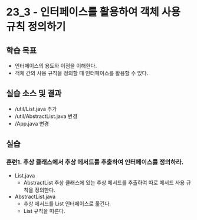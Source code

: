 # 23_3 - 인터페이스를 활용하여 객체 사용 규칙 정의하기

## 학습 목표

- 인터페이스의 용도와 이점을 이해한다.
- 객체 간의 사용 규칙을 정의할 때 인터페이스를 활용할 수 있다.


## 실습 소스 및 결과

- /util/List.java 추가
- /util/AbstractList.java 변경
- /App.java 변경

## 실습

### 훈련1. 추상 클래스에서 추상 메서드를 추출하여 인터페이스를 정의하라.

- List.java
    - AbstractList 추상 클래스에 있는 추상 메서드를 추출하여 따로 메서드 사용 규칙을 정의한다.
- AbstractList.java
    - 추상 메서드를 List 인터페이스로 옮긴다.
    - List 규칙을 따른다.
